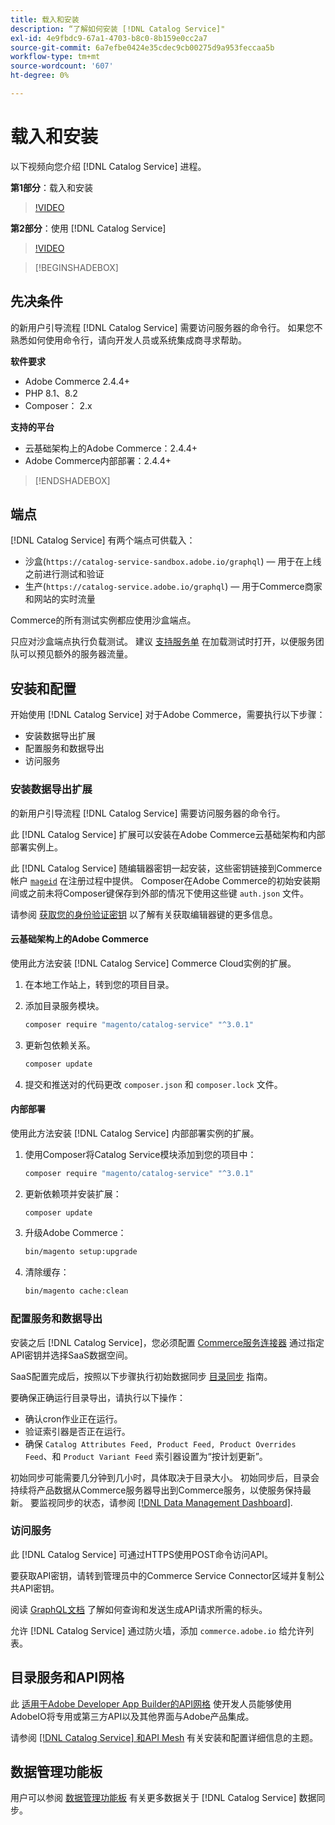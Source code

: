```yaml
---
title: 载入和安装
description: “了解如何安装 [!DNL Catalog Service]"
exl-id: 4e9fbdc9-67a1-4703-b8c0-8b159e0cc2a7
source-git-commit: 6a7efbe0424e35cdec9cb00275d9a953feccaa5b
workflow-type: tm+mt
source-wordcount: '607'
ht-degree: 0%

---
```


# 载入和安装

以下视频向您介绍 [!DNL Catalog Service] 进程。

**第1部分**：载入和安装

>[!VIDEO](https://video.tv.adobe.com/v/3415599)

**第2部分**：使用 [!DNL Catalog Service]

>[!VIDEO](https://video.tv.adobe.com/v/3415600)

>[!BEGINSHADEBOX]

## 先决条件

的新用户引导流程 [!DNL Catalog Service] 需要访问服务器的命令行。 如果您不熟悉如何使用命令行，请向开发人员或系统集成商寻求帮助。

**软件要求**

- Adobe Commerce 2.4.4+
- PHP 8.1、8.2
- Composer： 2.x

**支持的平台**

- 云基础架构上的Adobe Commerce：2.4.4+
- Adobe Commerce内部部署：2.4.4+

>[!ENDSHADEBOX]

## 端点

[!DNL Catalog Service] 有两个端点可供载入：

- 沙盒(`https://catalog-service-sandbox.adobe.io/graphql`) — 用于在上线之前进行测试和验证
- 生产(`https://catalog-service.adobe.io/graphql`) — 用于Commerce商家和网站的实时流量

Commerce的所有测试实例都应使用沙盒端点。

只应对沙盒端点执行负载测试。 建议 [支持服务单](https://experienceleague.adobe.com/docs/commerce-knowledge-base/kb/help-center-guide/magento-help-center-user-guide.html#submit-ticket) 在加载测试时打开，以便服务团队可以预见额外的服务器流量。

## 安装和配置

开始使用 [!DNL Catalog Service] 对于Adobe Commerce，需要执行以下步骤：

- 安装数据导出扩展
- 配置服务和数据导出
- 访问服务

### 安装数据导出扩展

的新用户引导流程 [!DNL Catalog Service] 需要访问服务器的命令行。

此 [!DNL Catalog Service] 扩展可以安装在Adobe Commerce云基础架构和内部部署实例上。

此 [!DNL Catalog Service] 随编辑器密钥一起安装，这些密钥链接到Commerce帐户 [`mageid`](https://developer.adobe.com/commerce/marketplace/guides/sellers/profile-information/) 在注册过程中提供。 Composer在Adobe Commerce的初始安装期间或之前未将Composer键保存到外部的情况下使用这些键 `auth.json` 文件。

请参阅 [获取您的身份验证密钥](https://experienceleague.adobe.com/docs/commerce-operations/installation-guide/prerequisites/authentication-keys.html) 以了解有关获取编辑器键的更多信息。

#### 云基础架构上的Adobe Commerce

使用此方法安装 [!DNL Catalog Service] Commerce Cloud实例的扩展。

1. 在本地工作站上，转到您的项目目录。
1. 添加目录服务模块。

   ```bash
   composer require "magento/catalog-service" "^3.0.1"
   ```

1. 更新包依赖关系。

   ```bash
   composer update
   ```

1. 提交和推送对的代码更改 `composer.json` 和 `composer.lock` 文件。

#### 内部部署

使用此方法安装 [!DNL Catalog Service] 内部部署实例的扩展。

1. 使用Composer将Catalog Service模块添加到您的项目中：

   ```bash
   composer require "magento/catalog-service" "^3.0.1"
   ```

1. 更新依赖项并安装扩展：

   ```bash
   composer update
   ```

1. 升级Adobe Commerce：

   ```bash
   bin/magento setup:upgrade
   ```

1. 清除缓存：

   ```bash
   bin/magento cache:clean
   ```

### 配置服务和数据导出

安装之后 [!DNL Catalog Service]，您必须配置 [Commerce服务连接器](https://experienceleague.adobe.com/docs/commerce-merchant-services/user-guides/integration-services/saas.html#apikey) 通过指定API密钥并选择SaaS数据空间。

SaaS配置完成后，按照以下步骤执行初始数据同步 [目录同步](https://experienceleague.adobe.com/docs/commerce-merchant-services/user-guides/data-services/catalog-sync.html) 指南。

要确保正确运行目录导出，请执行以下操作：

- 确认cron作业正在运行。
- 验证索引器是否正在运行。
- 确保 `Catalog Attributes Feed, Product Feed, Product Overrides Feed`、和 `Product Variant Feed` 索引器设置为“按计划更新”。

初始同步可能需要几分钟到几小时，具体取决于目录大小。 初始同步后，目录会持续将产品数据从Commerce服务器导出到Commerce服务，以使服务保持最新。 要监视同步的状态，请参阅 [[!DNL Data Management Dashboard]](https://experienceleague.adobe.com/docs/commerce-admin/systems/data-transfer/data-dashboard.html).

### 访问服务

此 [!DNL Catalog Service] 可通过HTTPS使用POST命令访问API。

要获取API密钥，请转到管理员中的Commerce Service Connector区域并复制公共API密钥。

阅读 [GraphQL文档](https://developer.adobe.com/commerce/services/graphql/) 了解如何查询和发送生成API请求所需的标头。

允许 [!DNL Catalog Service] 通过防火墙，添加 `commerce.adobe.io` 给允许列表。

## 目录服务和API网格

此 [适用于Adobe Developer App Builder的API网格](https://developer.adobe.com/graphql-mesh-gateway/gateway/overview/) 使开发人员能够使用AdobeIO将专用或第三方API以及其他界面与Adobe产品集成。

请参阅  [[!DNL Catalog Service] 和API Mesh](mesh.md) 有关安装和配置详细信息的主题。

## 数据管理功能板

用户可以参阅 [数据管理功能板](https://experienceleague.adobe.com/docs/commerce-admin/systems/data-transfer/data-dashboard.html) 有关更多数据关于 [!DNL Catalog Service] 数据同步。
